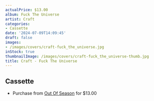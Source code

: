 ```yaml
---
actualPrice: $13.00
album: Fuck The Universe
artist: Craft
categories:
- Cassette
date: '2024-07-09T14:09:45'
draft: false
images:
- /images/covers/craft-fuck_the_universe.jpg
inStock: true
thumbnailImage: /images/covers/craft-fuck_the_universe-thumb.jpg
title: Craft - Fuck The Universe
---
```


## Cassette
* Purchase from [Out Of Season](https://www.outofseasonlabel.com/products/craft-fuck-the-universe-cassette-tape) for $13.00

